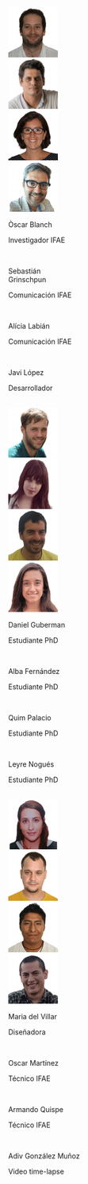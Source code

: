 <div class="row">
   <div class="col-md-4 col-xs-0">
   </div>
   <div class="col-md-2 col-xs-3">
      <img src="blanch.png" class="image-responsive" width="100">
     <br>
   </div>
   <div class="col-md-2 col-xs-3">
      <img src="sebastian.png" class="image-responsive" width="100">
     <br>
   </div>
   <div class="col-md-2 col-xs-3">
      <img src="alicia.png" class="image-responsive" width="100">
     <br>
   </div>
   <div class="col-md-2 col-xs-3">
      <img src="javi_lopez.jpg" class="image-responsive" width="100">
     <br>
   </div>
 </div>

 <div class="row">
   <div class="col-md-4 col-xs-0">
   </div>
   <div class="col-md-2 col-xs-3">
     <p class="tagline">Òscar Blanch</p>
     <p class="description">Investigador IFAE</p>
     <br>
   </div>
   <div class="col-md-2 col-xs-3">
     <p class="tagline">Sebastián <br>Grinschpun</p>
     <p class="description">Comunicación IFAE</p>
     <br>
   </div>
   <div class="col-md-2 col-xs-3">
     <p class="tagline">Alícia Labián</p>
     <p class="description">Comunicación IFAE</p>
     <br>
   </div>
   <div class="col-md-2 col-xs-3">
     <p class="tagline">Javi López</p>
     <p class="description">Desarrollador</p>
     <br>
   </div>
   </div>

   <div class="row">
   <div class="col-md-4 col-xs-0">
   </div>
   <div class="col-md-2 col-xs-3">
      <img src="daniel.png" class="image-responsive" width="100">
     <br>
   </div>
   <div class="col-md-2 col-xs-3">
      <img src="alba.png" class="image-responsive" width="100">
     <br>
   </div>
   <div class="col-md-2 col-xs-3">
      <img src="quim.png" class="image-responsive" width="100">
     <br>
   </div>
   <div class="col-md-2 col-xs-3">
      <img src="leyre.png" class="image-responsive" width="100">
     <br>
   </div>
   </div>

 <div class="row">
   <div class="col-md-4 col-xs-0">
   </div>
   <div class="col-md-2 col-xs-3">
     <p class="tagline">Daniel Guberman</p>
     <p class="description">Estudiante PhD</p>
     <br>
   </div>
   <div class="col-md-2 col-xs-3">
     <p class="tagline">Alba Fernández</p>
     <p class="description">Estudiante PhD</p>
     <br>
   </div>
   <div class="col-md-2 col-xs-3">
     <p class="tagline">Quim Palacio</p>
     <p class="description">Estudiante PhD</p>
     <br>
   </div>
   <div class="col-md-2 col-xs-3">
     <p class="tagline">Leyre Nogués</p>
     <p class="description">Estudiante PhD</p>
     <br>
   </div>
   </div>

   <div class="row">
   <div class="col-md-4 col-xs-0">
   </div>
   <div class="col-md-2 col-xs-3">
      <img src="delvillar.png" class="image-responsive" width="100">
     <br>
   </div>
   <div class="col-md-2 col-xs-3">
      <img src="oscar_mart.png" class="image-responsive" width="100">
     <br>
   </div>
   <div class="col-md-2 col-xs-3">
      <img src="armando.png" class="image-responsive" width="100">
     <br>
   </div>
   <div class="col-md-2 col-xs-3">
      <img src="adiv.png" class="image-responsive" width="100">
     <br>
   </div>
   </div>

 <div class="row">
   <div class="col-md-4 col-xs-0">
   </div>
   <div class="col-md-2 col-xs-3">
     <p class="tagline">Maria del Villar</p>
     <p class="description">Diseñadora</p>
     <br>
   </div>
   <div class="col-md-2 col-xs-3">
     <p class="tagline">Oscar Martínez</p>
     <p class="description">Técnico IFAE</p>
     <br>
   </div>
   <div class="col-md-2 col-xs-3">
     <p class="tagline">Armando Quispe</p>
     <p class="description">Técnico IFAE</p>
     <br>
   </div>
   <div class="col-md-2 col-xs-3">
     <p class="tagline">Adiv González Muñoz</p>
     <p class="description">Video time-lapse</p>
     <br>
   </div>
   </div>
